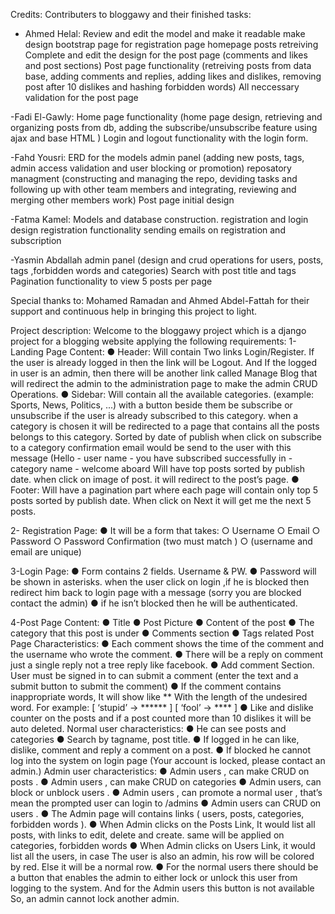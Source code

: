 
Credits:
Contributers to bloggawy and their finished tasks:
- Ahmed Helal:
   Review and edit the model and make it readable 
   make design bootstrap page for registration page	
   homepage posts retreiving 
   Complete and edit the design for the post page (comments and likes and post sections)
   Post page functionality (retreiving posts from data base, adding comments and replies, adding likes and dislikes, removing post after 10 dislikes and hashing forbidden words)
   All neccessary validation for the post page 
   
-Fadi El-Gawly:
   Home page functionality (home page design, retrieving and organizing posts from db, adding the subscribe/unsubscribe feature using ajax and base HTML )
   Login and logout functionality with the login form.

-Fahd Yousri:
  ERD for the models
  admin panel (adding new posts, tags, admin access validation and user blocking or promotion)
  reposatory managment (constructing and managing the repo, deviding tasks and following up with other team members  and integrating, reviewing and merging other members work)
  Post page initial design

-Fatma Kamel:
  Models and database construction.
  registration and login design
  registration functionality
  sending emails on registration and subscription

-Yasmin Abdallah
  admin panel (design and crud operations for users, posts, tags ,forbidden words and categories)
  Search with post title and tags   
  Pagination functionality to view 5 posts per page

Special thanks to:
Mohamed Ramadan and Ahmed Abdel-Fattah
for their support and continuous help in bringing this project to light.


Project description:
Welcome to the bloggawy project which is a django project for a blogging website applying the following requirements:
1- Landing Page Content​:
● Header:
Will contain Two links Login/Register. If the user is already logged in
then the link will be Logout. And If the logged in user is an admin,
then there will be another link called Manage Blog that will redirect
the admin to the administration page to make the admin CRUD
Operations.
● Sidebar:
Will contain all the available categories.
(example: Sports, News, Politics, ...) with a button beside them be
subscribe or unsubscribe if the user is already subscribed to this
category.
when a category is chosen it will be redirected to a page that
contains all the posts belongs to this category. Sorted by date of
publish
 ​when click on subscribe to a category confirmation email
would be send to the user with this message (Hello - user name -
you have subscribed successfully in - category name - welcome
aboard 
Will have top posts sorted by publish date.
when click on image of post. it will redirect to the post’s page.
● Footer:
Will have a pagination part where each page will contain only top 5
posts sorted by publish date.
When click on Next it will get me the next 5 posts.

2- Registration Page:
● It will be a form that takes:
○ Username
○ Email
○ Password
○ Password Confirmation (two must match )
○ (username and email are unique)

3-Login Page:
● Form contains 2 fields. Username & PW.
● Password will be shown in asterisks. when the user click on
login ,if he is blocked then redirect him back to login page with a
message (sorry you are blocked contact the admin)
● if he isn’t blocked then he will be authenticated.


4-Post Page Content:
● Title
● Post Picture
● Content of the post
● The category that this post is under
● Comments section
● Tags related
Post Page Characteristics:
● Each comment shows the time of the comment and the
username who wrote the comment.
● There will be a reply on comment just a single reply not a tree
reply like facebook.
● Add comment Section. User must be signed in to can submit a
comment (enter the text and a submit button to submit the comment)
● If the comment contains inappropriate words, It will show like **
With the length of the undesired word. For example:
[ ‘stupid’ → ****** ]
[ ‘fool’ → **** ]
● Like and dislike counter on the posts and if a post counted more
than 10 dislikes it will be auto deleted.
Normal user characteristics:
● He can see posts and categories
● Search by tagname, post title.
● If logged in he can like, dislike, comment and reply a comment on a
post.
● If blocked he cannot log into the system on login page
(Your account is locked, please contact an admin.)
Admin user characteristics:
● Admin users , can make CRUD on posts .
● Admin users , can make CRUD on categories
● Admin users, can block or unblock users .
● Admin users , can promote a normal user , that’s mean the prompted
user can login to /admins
● Admin users can CRUD on users .
● The Admin page will contains links
( users, posts, categories, forbidden words ).
● When Admin clicks on the Posts Link, It would list all posts, with links
to edit, delete and create.
same will be applied on categories, forbidden words
● When Admin clicks on Users Link, it would list all the users, in case
The user is also an admin, his row will be colored by red. Else it will
be a normal row.
● For the normal users there should be a button that enables the admin
to either lock or unlock this user from logging to the system. And for
the Admin users this button is not available So, an admin cannot lock
another admin.
